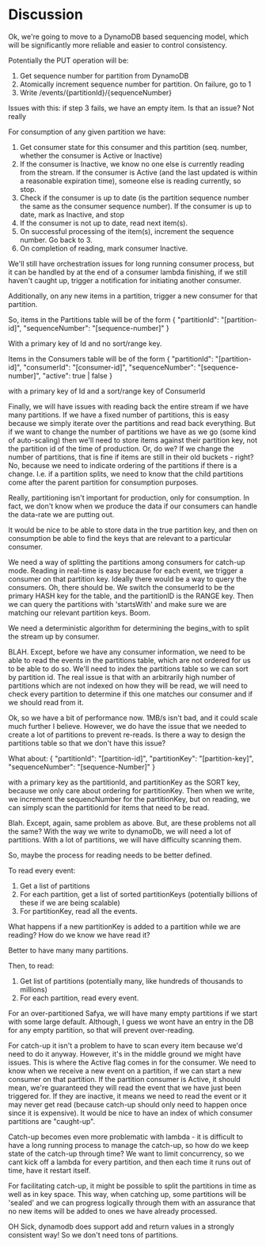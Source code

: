 
# Discussion

Ok, we're going to move to a DynamoDB based sequencing model, which will be significantly more reliable and easier to control consistency.

Potentially the PUT operation will be:

 1. Get sequence number for partition from DynamoDB
 2. Atomically increment sequence number for partition. On failure, go to 1
 3. Write /events/{partitionId}/{sequenceNumber}

Issues with this: if step 3 fails, we have an empty item. Is that an issue? Not really

For consumption of any given partition we have:

 1. Get consumer state for this consumer and this partition (seq. number, whether the consumer is Active or Inactive)
 2. If the consumer is Inactive, we know no one else is currently reading from the stream. If the consumer is Active (and the last updated is within a reasonable expiration time), someone else is reading currently, so stop.
 3. Check if the consumer is up to date (is the partition sequence number the same as the consumer sequence number). If the consumer is up to date, mark as Inactive, and stop
 4. If the consumer is not up to date, read next item(s).
 5. On successful processing of the item(s), increment the sequence number. Go back to 3.
 6. On completion of reading, mark consumer Inactive.

We'll still have orchestration issues for long running consumer process, but it can be handled by at the end of a consumer lambda finishing, if we still haven't caught up, trigger a notification for initiating another consumer.

Additionally, on any new items in a partition, trigger a new consumer for that partition.

So, items in the Partitions table will be of the form
{
  "partitionId": "[partition-id]",
  "sequenceNumber": "[sequence-number]"
}

With a primary key of Id and no sort/range key.

Items in the Consumers table will be of the form
{
  "partitionId": "[partition-id]",
  "consumerId": "[consumer-id]",
  "sequenceNumber": "[sequence-number]",
  "active": true | false
}

with a primary key of Id and a sort/range key of ConsumerId

Finally, we will have issues with reading back the entire stream if we have many partitions. If we have a fixed number of partitions, this is easy because we simply iterate over the partitions and read back everything. But if we want to change the number of partitions we have as we go (some kind of auto-scaling) then we'll need to store items against their partition key, not the partition id of the time of production. Or, do we? If we change the number of partitions, that is fine if items are still in their old buckets - right? No, because we need to indicate ordering of the partitions if there is a change. I.e. if a partition splits, we need to know that the child partitions come after the parent partition for consumption purposes.

Really, partitioning isn't important for production, only for consumption. In fact, we don't know when we produce the data if our consumers can handle the data-rate we are putting out.

It would be nice to be able to store data in the true partition key, and then on consumption be able to find the keys that are relevant to a particular consumer.

We need a way of splitting the partitions among consumers for catch-up mode. Reading in real-time is easy because for each event, we trigger a consumer on that partition key. Ideally there would be a way to query the consumers. Oh, there should be. We switch the consumerId to be the primary HASH key for the table, and the partitionID is the RANGE key. Then we can query the partitions with 'startsWith' and make sure we are matching our relevant partition keys. Boom.

We need a deterministic algorithm for determining the begins_with to split the stream up by consumer.

BLAH. Except, before we have any consumer information, we need to be able to read the events in the partitions table, which are not ordered for us to be able to do so. We'll need to index the partitions table so we can sort by partition id. The real issue is that with an arbitrarily high number of partitions which are not indexed on how they will be read, we will need to check every partition to determine if this one matches our consumer and if we should read from it.

Ok, so we have a bit of performance now. 1MB/s isn't bad, and it could scale much further I believe. However, we do have the issue that we needed to create a lot of partitions to prevent re-reads. Is there a way to design the partitions table so that we don't have this issue?

What about:
{
  "partitionId": "[partition-id]",
  "partitionKey": "[partition-key]",
  "sequenceNumber": "[sequence-Number]"
}

with a primary key as the partitionId, and partitionKey as the SORT key, because we only care about ordering for partitionKey. Then when we write, we increment the sequencNumber for the partitionKey, but on reading, we can simply scan the partitionId for items that need to be read.

Blah. Except, again, same problem as above. But, are these problems not all the same? With the way we write to dynamoDb, we will need a lot of partitions. With a lot of partitions, we will have difficulty scanning them.

So, maybe the process for reading needs to be better defined.

To read every event:

 1. Get a list of partitions
 2. For each partition, get a list of sorted partitionKeys (potentially billions of these if we are being scalable)
 3. For partitionKey, read all the events.

What happens if a new partitionKey is added to a partition while we are reading? How do we know we have read it?

Better to have many many partitions.

Then, to read:

 1. Get list of partitions (potentially many, like hundreds of thousands to millions)
 2. For each partition, read every event.

For an over-partitioned Safya, we will have many empty partitions if we start with some large default. Although, I guess we wont have an entry in the DB for any empty partition, so that will prevent over-reading.

For catch-up it isn't a problem to have to scan every item because we'd need to do it anyway. However, it's in the middle ground we might have issues. This is where the Active flag comes in for the consumer. We need to know when we receive a new event on a partition, if we can start a new consumer on that partition. If the partition consumer is Active, it should mean, we're guaranteed they will read the event that we have just been triggered for. If they are inactive, it means we need to read the event or it may never get read (because catch-up should only need to happen once since it is expensive). It would be nice to have an index of which consumer partitions are "caught-up".

Catch-up becomes even more problematic with lambda - it is difficult to have a long running process to manage the catch-up, so how do we keep state of the catch-up through time? We want to limit concurrency, so we cant kick off a lambda for every partition, and then each time it runs out of time, have it restart itself.

For facilitating catch-up, it might be possible to split the partitions in time as well as in key space. This way, when catching up, some partitions will be 'sealed' and we can progress logically through them with an assurance that no new items will be added to ones we have already processed.

OH Sick, dynamodb does support add and return values in a strongly consistent way! So we don't need tons of partitions.
